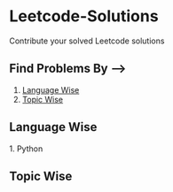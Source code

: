# Leetcode-Solutions
Contribute your solved Leetcode solutions 

## Find Problems By -->
1. <a href="#tag1">Language Wise</a>
2. <a href="#tag2">Topic Wise</a>

<h2 id="tag1">Language Wise</h2>
1. Python


<h2 id="tag2">Topic Wise </h2>
